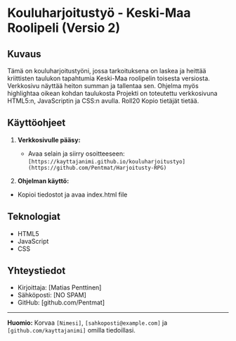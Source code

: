 # Kouluharjoitustyö - Keski-Maa Roolipeli (Versio 2)

## Kuvaus

Tämä on kouluharjoitustyöni, jossa tarkoituksena on laskea ja heittää kriittisten taulukon tapahtumia Keski-Maa roolipelin toisesta versiosta.
Verkkosivu näyttää heiton summan ja tallentaa sen. Ohjelma myös highlightaa oikean kohdan taulukosta
Projekti on toteutettu verkkosivuna HTML5:n, JavaScriptin ja CSS:n avulla. 
Roll20 Kopio tietäjät tietää.

## Käyttöohjeet

1. **Verkkosivulle pääsy:**
   - Avaa selain ja siirry osoitteeseen: `[https://kayttajanimi.github.io/kouluharjoitustyo](https://github.com/Pentmat/Harjoitusty-RPG)`

2. **Ohjelman käyttö:**
  - Kopioi tiedostot ja avaa index.html file 

## Teknologiat

- HTML5
- JavaScript
- CSS


## Yhteystiedot

- Kirjoittaja: [Matias Penttinen]
- Sähköposti: [NO SPAM]
- GitHub: [github.com/Pentmat] 

---

**Huomio:** Korvaa `[Nimesi]`, `[sahkoposti@example.com]` ja `[github.com/kayttajanimi]` omilla tiedoillasi.
